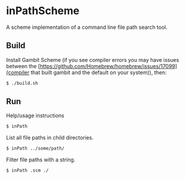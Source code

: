inPathScheme
============

A scheme implementation of a command line file path search tool.

## Build

Install Gambit Scheme (if you see compiler errors you may have issues between the [https://github.com/Homebrew/homebrew/issues/17099](compiler that built gambit and the default on your system)), then:

  ```sh
  $ ./build.sh 
  ```

## Run

Help/usage instructions
  ```sh
  $ inPath
  ```

List all file paths in child directories.
  ```sh
  $ inPath ../some/path/
  ```

Filter file paths with a string.
  ```sh
  $ inPath .scm ./
  ```
